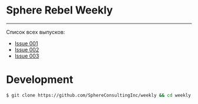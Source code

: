 # Sphere Rebel Weekly
----

Список всех выпусков:
 * [Issue 001](/2016/issue-001/README.md)
 * [Issue 002](/2016/issue-002/README.md)
 * [Issue 003](/2016/issue-003/README.md)

# Development

```sh
$ git clone https://github.com/SphereConsultingInc/weekly && cd weekly && bundle && rake
```
